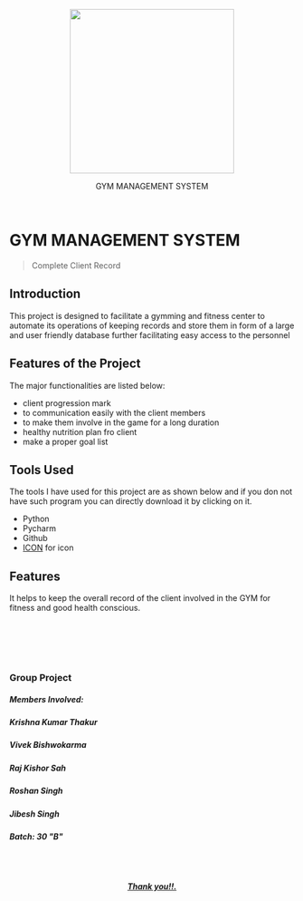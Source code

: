 <p align="center"><img src="https://github.com/callmekrish5/Gym_M_S/blob/master/gym.ico" width="290"></p>
<p align="center">GYM MANAGEMENT SYSTEM</p>


 <br>

# GYM MANAGEMENT SYSTEM
>Complete Client Record

## Introduction

This project is designed to facilitate a gymming and fitness center to automate its operations of keeping records and store them in form of a large
and user friendly database further facilitating easy access to the personnel

## Features of the Project

The major functionalities are listed below:

- client progression mark
- to communication easily with the client members
- to make them involve in the game for a long duration
- healthy nutrition plan fro client
- make a proper goal list

## Tools Used

  The tools I have used for this project are as shown below and if you don not have such program you can directly download it by clicking on it.
   - Python
   - Pycharm
   - Github
   - [ICON](https://icon-icons.com/icon/fitness-gym-sport/116664) for icon


## Features
  It helps to keep the overall record of the client involved in the GYM for fitness and good health conscious.




<br>
<br>


<br>
<br>

### Group Project
##### Members Involved:
##### Krishna Kumar Thakur
##### Vivek Bishwokarma
##### Raj Kishor Sah
##### Roshan Singh 
##### Jibesh Singh
##### Batch: 30 "B"


<br>
<br>


<p align="center"><b><u><i> Thank you!!. </i></u></b><p>
